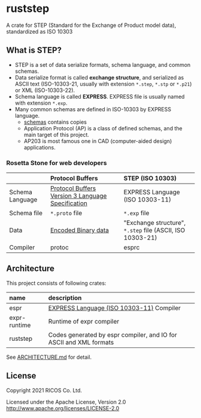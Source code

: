 ruststep
=========

A crate for STEP (Standard for the Exchange of Product model data), standardized as ISO 10303

What is STEP?
--------------

- STEP is a set of data serialize formats, schema language, and common schemas.
- Data serialize format is called **exchange structure**,
  and serialized as ASCII text (ISO-10303-21, usually with extension `*.step`, `*.stp` or `*.p21`)
  or XML (ISO-10303-22).
- Schema language is called **EXPRESS**. EXPRESS file is usually named with extension `*.exp`.
- Many common schemas are defined in ISO-10303 by EXPRESS language.
  - [schemas](./schemas) contains copies
  - Application Protocol (AP) is a class of defined schemas, and the main target of this project.
  - AP203 is most famous one in CAD (computer-aided design) applications.

### Rosetta Stone for web developers

|                 | Protocol Buffers                                           | STEP (ISO 10303)                                         |
|:----------------|:-----------------------------------------------------------|:---------------------------------------------------------|
| Schema Language | [Protocol Buffers Version 3 Language Specification][pbspec]| EXPRESS Language (ISO 10303-11)                          |
| Schema file     | `*.proto` file                                             | `*.exp` file                                             |
| Data            | [Encoded Binary data][pbencoding]                          | "Exchange structure", `*.step` file (ASCII, ISO 10303-21)|
| Compiler        | protoc                                                     | esprc                                                    |

[pbspec]: https://developers.google.com/protocol-buffers/docs/reference/proto3-spec
[pbencoding]: https://developers.google.com/protocol-buffers/docs/encoding

Architecture
-------------

This project consists of following crates:

| name         | description                                                        |
|:-------------|:-------------------------------------------------------------------|
| espr         | [EXPRESS Language (ISO 10303-11)][EXPRESS] Compiler                |
| expr-runtime | Runtime of expr compiler                                           |
| ruststep     | Codes generated by espr compiler, and IO for ASCII and XML formats |

[EXPRESS]: https://www.iso.org/standard/38047.html

See [ARCHITECTURE.md](./ARCHITECTURE.md) for detail.

License
--------
Copyright 2021 RICOS Co. Ltd.

Licensed under the Apache License, Version 2.0 http://www.apache.org/licenses/LICENSE-2.0
